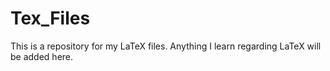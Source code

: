 # Tex_Files
This is a repository for my LaTeX files. Anything I learn regarding LaTeX will be added here.
